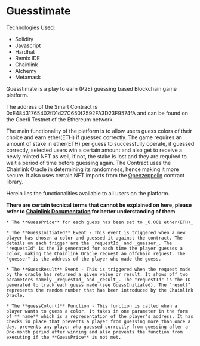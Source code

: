 # Guesstimate

Technologies Used:
 * Solidity
 * Javascript
 * Hardhat
 * Remix IDE
 * Chainlink
 * Alchemy
 * Metamask

Guesstimate is a play to earn (P2E) guessing based Blockchain game platform.

The address of the Smart Contract is 0xE48431765402fD1d27C650f2592FA3D23F9574fA and can be found on the Goerli Testnet of the Ethereum network.

The main functionality of the platform is to allow users guess colors of their choice and earn ether(ETH) if guessed correctly. The game requires an amount of stake in ether(ETH) per guess to successfully operate, if guessed correctly, selected users win a certain amount and also get to receive a newly minted NFT as well, if not, the stake is lost and they are required to wait a period of time before guessing again. The Contract uses the Chainlink Oracle in determining its randomness, hence making it more secure. It also uses certain NFT imports from the [Openzeppelin](https://www.openzeppelin.com/) contract library.

Herein lies the functionalities available to all users on the platform.
  
  **There are certain tecnical terms that cannot be explained on here, please refer to [Chainlink Documentation](https://docs.chain.link/) for better understanding of them**
  
    * The **GuessPrice** for each guess has been set to _0.001 ether(ETH)_
    
    * The **GuessInitiated** Event - This event is triggered when a new player has chosen a color and guessed it against the contract. The details on each trigger are the _requestId_ and _guesser_. The "requestId" is the ID generated for each time the player guesses a color, making the Chainlink Oracle request an offchain request. The "guesser" is the address of the player who made the guess.
    
    * The **GuessResult** Event - This is triggered when the request made by the oracle has returned a given value or result. It shows off two parameters namely _requestId_ and _result_. The "requestId" is the ID generated to track each guess made (see GuessInitiated). The "result" represents the random number that has been introduced by the Chainlink Oracle.
    
    * The **guessColor()** Function - This function is called when a player wants to guess a color. It takes in one parameter in the form of **_name** which is a representation of the player's address. It has checks in place that prevents a player from guessing more than once a day, prevents any player who guessed correctly from guessing after a One-month period after winning and also prevents the function from executing if the **GuessPrice** is not met.
